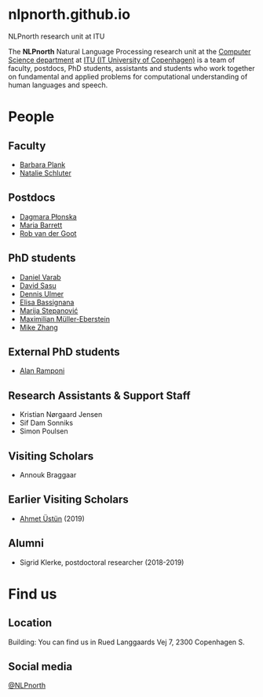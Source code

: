 # nlpnorth.github.io
NLPnorth research unit at ITU

The **NLPnorth** Natural Language Processing research unit at the [Computer Science department](https://wiki.itu.dk/computerscience/index.php/Main_Page) at [ITU (IT University of Copenhagen)](http://www.itu.dk/) is a team of faculty, postdocs, PhD students, assistants and students who work together on fundamental and applied problems for computational understanding of human languages and speech.

# People

## Faculty

- [Barbara Plank](https://bplank.github.io/)
- [Natalie Schluter](https://natschluter.github.io/)

## Postdocs

- [Dagmara Płonska](https://dplonska.github.io/) 
- [Maria Barrett](https://mariabarrett.github.io/)
- [Rob van der Goot](http://www.robvandergoot.com/)

## PhD students

- [Daniel Varab](https://danielvarab.github.io/)
- [David Sasu](https://sasudavid.github.io/dsasu/)
- [Dennis Ulmer](#)
- [Elisa Bassignana](#)
- [Marija Stepanović](https://www.linkedin.com/in/marijastepanovic)
- [Maximilian Müller-Eberstein](https://personads.me)
- [Mike Zhang](https://jjzha.github.io/)


## External PhD students

- [Alan Ramponi](https://alanramponi.github.io/)

## Research Assistants & Support Staff

- Kristian Nørgaard Jensen
- Sif Dam Sonniks
- Simon Poulsen

## Visiting Scholars 

- Annouk Braggaar

## Earlier Visiting Scholars

- [Ahmet Üstün](https://ahmetustun.github.io/) (2019)

## Alumni

- Sigrid Klerke, postdoctoral researcher (2018-2019)

# Find us

## Location

Building: You can find us in Rued Langgaards Vej 7, 2300 Copenhagen S.

## Social media

[@NLPnorth](https://twitter.com/NLPnorth)
